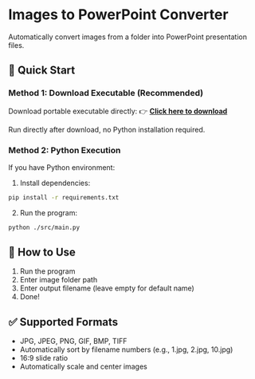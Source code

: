 # Images to PowerPoint Converter

Automatically convert images from a folder into PowerPoint presentation files.

## 🚀 Quick Start

### Method 1: Download Executable (Recommended)
Download portable executable directly:
👉 **[Click here to download](https://github.com/911218sky/mc-menu-picker/releases/tag/V1)**

Run directly after download, no Python installation required.

### Method 2: Python Execution
If you have Python environment:

1. Install dependencies:
```bash
pip install -r requirements.txt
```

2. Run the program:
```bash
python ./src/main.py
```

## 📝 How to Use

1. Run the program
2. Enter image folder path
3. Enter output filename (leave empty for default name)
4. Done!

## ✅ Supported Formats

- JPG, JPEG, PNG, GIF, BMP, TIFF
- Automatically sort by filename numbers (e.g., 1.jpg, 2.jpg, 10.jpg)
- 16:9 slide ratio
- Automatically scale and center images